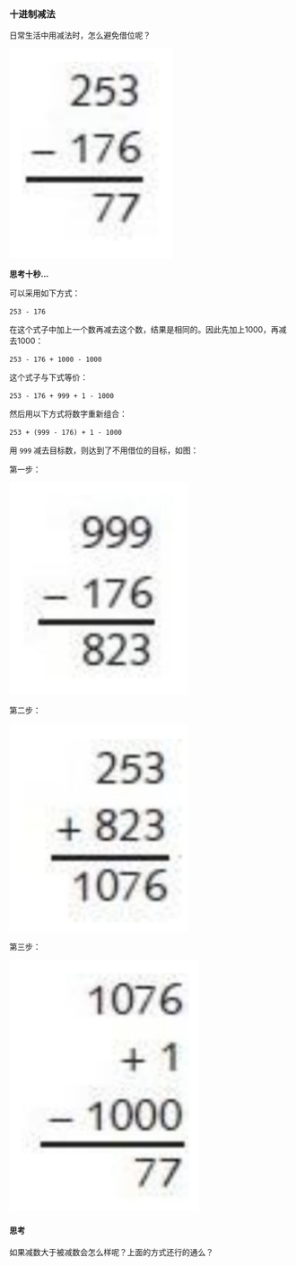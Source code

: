 ### 十进制减法

日常生活中用减法时，怎么避免借位呢？

![](../assets/images/03-01.png)


**思考十秒...**
























可以采用如下方式：

`253 - 176`

在这个式子中加上一个数再减去这个数，结果是相同的。因此先加上1000，再减去1000：

`253 - 176 + 1000 - 1000`

这个式子与下式等价：

`253 - 176 + 999 + 1 - 1000`

然后用以下方式将数字重新组合：

`253 + (999 - 176) + 1 - 1000`

用 `999` 减去目标数，则达到了不用借位的目标，如图：

第一步：

![](../assets/images/03-02.png)

第二步：

![](../assets/images/03-03.png)

第三步：

![](../assets/images/03-04.png)

#### 思考

如果减数大于被减数会怎么样呢？上面的方式还行的通么？

